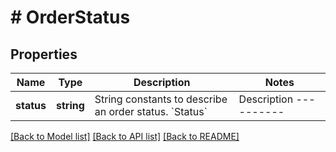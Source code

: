 # # OrderStatus

## Properties

Name | Type | Description | Notes
------------ | ------------- | ------------- | -------------
**status** | **string** | String constants to describe an order status.  &#x60;Status&#x60;  | Description ----------|------------- placing   | order is not created on a broker&#39;s side yet inactive  | bracket order is created but waiting for a base order to be filled working   | order is created but not fully executed yet rejected  | order is rejected for some reason filled    | order is fully executed cancelled  | order is cancelled |

[[Back to Model list]](../../README.md#models) [[Back to API list]](../../README.md#endpoints) [[Back to README]](../../README.md)
